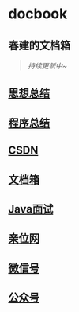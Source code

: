 # docbook

## 春建的文档箱


> _持续更新中~_


## [思想总结](https://www.yangchunjian.com/docbook/#/summary/) 
## [程序总结](https://www.yangchunjian.com/docbook/#/program/)

## [CSDN](https://yangchunjian.blog.csdn.net) 
## [文档箱](#积累) 
## [Java面试](https://javainterview.cn)
## [亲位网](https://dearlocation.com)
## [微信号](https://www.yangchunjian.com/docbook/imgs/dearlocation.jpeg)
## [公众号](https://www.yangchunjian.com/docbook/imgs/qrcode_for_gh_8756901e5b12_344.jpg)

